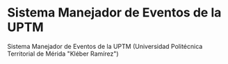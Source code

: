Sistema Manejador de Eventos de la UPTM
========

Sistema Manejador de Eventos de la UPTM (Universidad Politécnica Territorial de Mérida "Kléber Ramírez")
